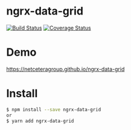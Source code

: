 # ngrx-data-grid

[![Build Status](https://travis-ci.org/netceteragroup/ngrx-data-grid.svg?branch=develop)](https://travis-ci.org/netceteragroup/ngrx-data-grid)
[![Coverage Status](https://coveralls.io/repos/github/netceteragroup/ngrx-data-grid/badge.svg)](https://coveralls.io/github/netceteragroup/ngrx-data-grid?branch=develop)

# Demo
https://netceteragroup.github.io/ngrx-data-grid

# Install

```bash
$ npm install --save ngrx-data-grid
or
$ yarn add ngrx-data-grid
```

